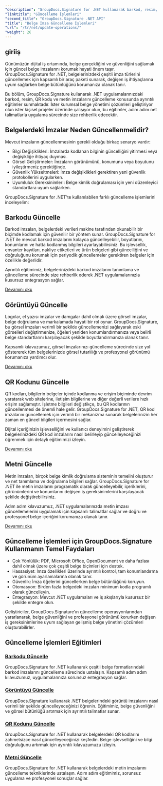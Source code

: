 ```yaml
---
"description": "GroupDocs.Signature for .NET kullanarak barkod, resim, QR kodu ve metin imzalarını güncellemeye yönelik kapsamlı eğitimlerle belge imza yönetiminde ustalaşın. Güvenliği ve belge bütünlüğünü kolayca artırın."
"linktitle": "Güncelleme İşlemleri"
"second_title": "GroupDocs.Signature .NET API"
"title": "Belge İmza Güncelleme İşlemleri"
"url": "/tr/net/update-operations/"
"weight": 26
---
```


## giriiş

Günümüzün dijital iş ortamında, belge gerçekliğini ve güvenliğini sağlamak için güncel belge imzalarını korumak hayati önem taşır. GroupDocs.Signature for .NET, belgelerinizdeki çeşitli imza türlerini güncellemek için kapsamlı bir araç paketi sunarak, değişen iş ihtiyaçlarına uyum sağlarken belge bütünlüğünü korumanıza olanak tanır.

Bu bölüm, GroupDocs.Signature kullanarak .NET uygulamalarınızdaki barkod, resim, QR kodu ve metin imzalarını güncelleme konusunda ayrıntılı eğitimler sunmaktadır. İster kurumsal belge yönetimi çözümleri geliştiriyor olun ister kişisel projeler üzerinde çalışıyor olun, bu eğitimler, adım adım net talimatlarla uygulama sürecinde size rehberlik edecektir.

## Belgelerdeki İmzalar Neden Güncellenmelidir?

Mevcut imzaların güncellenmesinin gerekli olduğu birkaç senaryo vardır:

- Bilgi Değişiklikleri: İmzalarda kodlanan bilginin güncelliğini yitirmesi veya değişikliğe ihtiyaç duyması.
- Görsel Geliştirmeler: İmzaların görünümünü, konumunu veya boyutunu iyileştirmeniz gerektiğinde.
- Güvenlik Yükseltmeleri: İmza değişiklikleri gerektiren yeni güvenlik protokollerini uygularken.
- Uyumluluk Gereksinimleri: Belge kimlik doğrulaması için yeni düzenleyici standartlara uyum sağlarken.

GroupDocs.Signature for .NET'te kullanılabilen farklı güncelleme işlemlerini inceleyelim:

## Barkodu Güncelle
Barkod imzaları, belgelerdeki verileri makine tarafından okunabilir bir biçimde kodlamak için güvenilir bir yöntem sunar. GroupDocs.Signature for .NET ile mevcut barkod imzalarını kolayca güncelleyebilir, boyutlarını, konumlarını ve hatta kodlanmış bilgileri ayarlayabilirsiniz. Bu işlevsellik, envanter kayıtları, nakliye etiketleri ve ürün belgeleri gibi güncelliğini ve doğruluğunu korumak için periyodik güncellemeler gerektiren belgeler için özellikle değerlidir.

Ayrıntılı eğitimimiz, belgelerinizdeki barkod imzalarını tanımlama ve güncelleme sürecinde size rehberlik ederek .NET uygulamalarınızla kusursuz entegrasyon sağlar.

[Devamını oku](./update-barcode/)

## Görüntüyü Güncelle
Logolar, el yazısı imzalar ve damgalar dahil olmak üzere görsel imzalar, belge doğrulama ve markalamada hayati bir rol oynar. GroupDocs.Signature, bu görsel imzaları verimli bir şekilde güncellemenizi sağlayarak eski görselleri değiştirmenize, öğeleri yeniden konumlandırmanıza veya belirli belge standartlarını karşılayacak şekilde boyutlandırmanıza olanak tanır.

Kapsamlı kılavuzumuz, görsel imzalarınızı güncelleme sürecinde size yol göstererek tüm belgelerinizde görsel tutarlılığı ve profesyonel görünümü korumanıza yardımcı olur.

[Devamını oku](./update-image/)

## QR Kodunu Güncelle
QR kodları, bilgilerin belgeler içinde kodlanma ve erişim biçiminde devrim yaratarak web sitelerine, iletişim bilgilerine ve diğer değerli verilere hızlı erişim sağlamıştır. İşletme bilgileri değiştikçe, bu QR kodlarının güncellenmesi de önemli hale gelir. GroupDocs.Signature for .NET, QR kod imzalarını güncellemek için verimli bir mekanizma sunarak belgelerinizin her zaman en güncel bilgileri içermesini sağlar.

Dijital içeriğinizin işlevselliğini ve kullanıcı deneyimini geliştirerek belgelerinizdeki QR kod imzalarını nasıl belirleyip güncelleyeceğinizi öğrenmek için detaylı eğitimimizi izleyin.

[Devamını oku](./update-qr-code/)

## Metni Güncelle
Metin imzaları, birçok belge kimlik doğrulama sisteminin temelini oluşturur ve net tanımlama ve doğrulama bilgileri sağlar. GroupDocs.Signature for .NET ile metin imzalarını programatik olarak güncelleyebilir, içeriklerini, görünümlerini ve konumlarını değişen iş gereksinimlerini karşılayacak şekilde değiştirebilirsiniz.

Adım adım kılavuzumuz, .NET uygulamalarınızda metin imzası güncellemelerini uygulamak için kapsamlı talimatlar sağlar ve doğru ve profesyonel belge içeriğini korumanıza olanak tanır.

[Devamını oku](./update-text/)

## Güncelleme İşlemleri için GroupDocs.Signature Kullanmanın Temel Faydaları

- Çok Yönlülük: PDF, Microsoft Office, OpenDocument ve daha fazlası dahil olmak üzere çok çeşitli belge biçimleri için destek.
- Hassasiyet: İmza özellikleri üzerinde ayrıntılı kontrol, tam konumlandırma ve görünüm ayarlamalarına olanak tanır.
- Güvenlik: İmza öğelerini güncellerken belge bütünlüğünü koruyun.
- Otomasyon: Birden fazla belgedeki imzaları minimum kodla programlı olarak güncelleyin.
- Entegrasyon: Mevcut .NET uygulamaları ve iş akışlarıyla kusursuz bir şekilde entegre olun.

Geliştiriciler, GroupDocs.Signature'ın güncelleme operasyonlarından yararlanarak, belge güvenliğini ve profesyonel görünümü korurken değişen iş gereksinimlerine uyum sağlayan gelişmiş belge yönetimi çözümleri oluşturabilirler.

## Güncelleme İşlemleri Eğitimleri
### [Barkodu Güncelle](./update-barcode/)
GroupDocs.Signature for .NET kullanarak çeşitli belge formatlarındaki barkod imzalarını güncelleme sürecinde ustalaşın. Kapsamlı adım adım kılavuzumuz, uygulamalarınıza sorunsuz entegrasyon sağlar.

### [Görüntüyü Güncelle](./update-image/)
GroupDocs.Signature kullanarak .NET belgelerindeki görüntü imzalarını nasıl verimli bir şekilde güncelleyeceğinizi öğrenin. Eğitimimiz, belge güvenliğini ve görsel bütünlüğü artırmak için ayrıntılı talimatlar sunar.

### [QR Kodunu Güncelle](./update-qr-code/)
GroupDocs.Signature for .NET kullanarak belgelerdeki QR kodlarını zahmetsizce nasıl güncelleyeceğinizi keşfedin. Belge işlevselliğini ve bilgi doğruluğunu artırmak için ayrıntılı kılavuzumuzu izleyin.

### [Metni Güncelle](./update-text/)
GroupDocs.Signature for .NET kullanarak belgelerdeki metin imzalarını güncelleme tekniklerinde ustalaşın. Adım adım eğitimimiz, sorunsuz uygulama ve profesyonel sonuçlar sağlar.